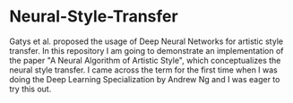 # Neural-Style-Transfer

Gatys et al. proposed the usage of Deep Neural Networks for artistic style transfer. In this repository I am going to demonstrate an implementation of the paper "A Neural Algorithm of Artistic Style", which conceptualizes the neural style transfer. I came across the term for the first time when I was doing the Deep Learning Specialization by Andrew Ng and I was eager to try this out.
